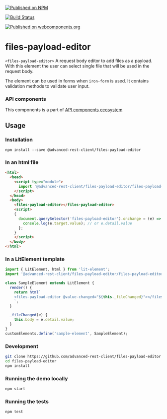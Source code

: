 [![Published on NPM](https://img.shields.io/npm/v/@advanced-rest-client/files-payload-editor.svg)](https://www.npmjs.com/package/@advanced-rest-client/files-payload-editor)

[![Build Status](https://travis-ci.org/advanced-rest-client/files-payload-editor.svg?branch=stage)](https://travis-ci.org/advanced-rest-client/files-payload-editor)

[![Published on webcomponents.org](https://img.shields.io/badge/webcomponents.org-published-blue.svg)](https://www.webcomponents.org/element/advanced-rest-client/files-payload-editor)

# files-payload-editor

`<files-payload-editor>` A request body editor to add files as a payload.
With this element the user can select single file that will be used in the request body.

The element can be used in forms when `iron-form` is used. It contains validation methods to
validate user input.

### API components

This components is a part of [API components ecosystem](https://elements.advancedrestclient.com/)

## Usage

### Installation
```
npm install --save @advanced-rest-client/files-payload-editor
```

### In an html file

```html
<html>
  <head>
    <script type="module">
      import '@advanced-rest-client/files-payload-editor/files-payload-editor.js';
    </script>
  </head>
  <body>
    <files-payload-editor></files-payload-editor>
    <script>
    {
      document.querySelector('files-payload-editor').onchange = (e) => {
        console.log(e.target.value); // or e.detail.value
      };
    }
    </script>
  </body>
</html>
```

### In a LitElement template

```javascript
import { LitElement, html } from 'lit-element';
import '@advanced-rest-client/files-payload-editor/files-payload-editor.js';

class SampleElement extends LitElement {
  render() {
    return html`
    <files-payload-editor @value-changed="${this._fileChanged}"></files-payload-editor>
    `;
  }

  _fileChanged(e) {
    this.body = e.detail.value;
  }
}
customElements.define('sample-element', SampleElement);
```

### Development

```sh
git clone https://github.com/advanced-rest-client/files-payload-editor
cd files-payload-editor
npm install
```

### Running the demo locally

```sh
npm start
```

### Running the tests

```sh
npm test
```
